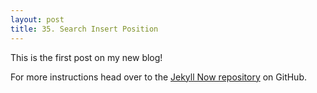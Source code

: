 ```yaml
---
layout: post
title: 35. Search Insert Position
---
```


This is the first post on my new blog! 

For more instructions head over to the [Jekyll Now repository]([https://github.com/barryclark/jekyll-now](https://leetcode.com/problems/search-insert-position/)) on GitHub.
